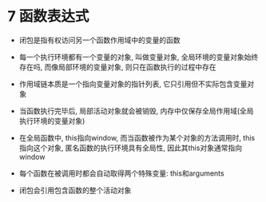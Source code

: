 # 7 函数表达式

- 闭包是指有权访问另一个函数作用域中的变量的函数

- 每一个执行环境都有一个变量的对象, 叫做变量对象, 全局环境的变量对象始终存在吗, 而像局部环境的变量对象, 则只在函数执行的过程中存在

- 作用域链本质是一个指向变量对象的指针列表, 它只引用但不实际包含变量对象

- 当函数执行完毕后, 局部活动对象就会被销毁, 内存中仅保存全局作用域(全局执行环境的变量对象)

- 在全局函数中, this指向window, 而当函数被作为某个对象的方法调用时, this指向这个对象, 匿名函数的执行环境具有全局性, 因此其this对象通常指向window

- 每个函数在被调用时都会自动取得两个特殊变量: this和arguments

-  闭包会引用包含函数的整个活动对象
